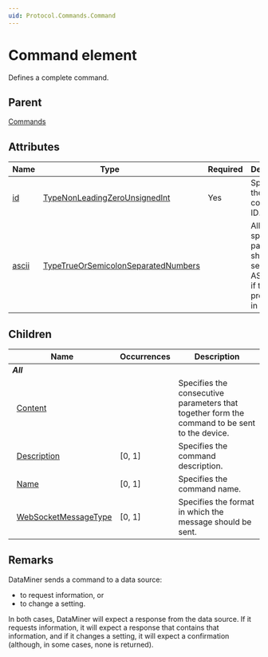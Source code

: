 ```yaml
---
uid: Protocol.Commands.Command
---
```


# Command element

Defines a complete command.

## Parent

[Commands](xref:Protocol.Commands)

## Attributes

|Name|Type&nbsp;&nbsp;&nbsp;&nbsp;&nbsp;&nbsp;&nbsp;&nbsp;&nbsp;&nbsp;&nbsp;|Required|Description|
|--- |--- |--- |--- |
|[id](xref:Protocol.Commands.Command-id)|[TypeNonLeadingZeroUnsignedInt](xref:Protocol-TypeNonLeadingZeroUnsignedInt)|Yes|Specifies the command ID.|
|[ascii](xref:Protocol.Commands.Command-ascii)|[TypeTrueOrSemicolonSeparatedNumbers](xref:Protocol-TypeTrueOrSemicolonSeparatedNumbers)||Allows to specify that parameters should be sent as ASCII even if the protocol is in Unicode.|

## Children

|Name|Occurrences|Description|
|--- |--- |--- |
|***All***|||
|&nbsp;&nbsp;[Content](xref:Protocol.Commands.Command.Content)||Specifies the consecutive parameters that together form the command to be sent to the device.|
|&nbsp;&nbsp;[Description](xref:Protocol.Commands.Command.Description)|[0, 1]|Specifies the command description.|
|&nbsp;&nbsp;[Name](xref:Protocol.Commands.Command.Name)|[0, 1]|Specifies the command name.|
|&nbsp;&nbsp;[WebSocketMessageType](xref:Protocol.Commands.Command.WebSocketMessageType)|[0, 1]|Specifies the format in which the message should be sent.|

## Remarks

DataMiner sends a command to a data source:

- to request information, or
- to change a setting.

In both cases, DataMiner will expect a response from the data source. If it requests information, it will expect a response that contains that information, and if it changes a setting, it will expect a confirmation (although, in some cases, none is returned).
